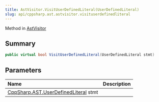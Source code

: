 ```yaml
---
title: AstVisitor.VisitUserDefinedLiteral(UserDefinedLiteral)
slug: api/cppsharp.ast.astvisitor.visituserdefinedliteral
---
```

Method in [AstVisitor](/api/cppsharp/ast/astvisitor)

## Summary



```csharp
public virtual bool VisitUserDefinedLiteral(UserDefinedLiteral stmt)
```

## Parameters

|Name|Description|
|:---|:---|
|[CppSharp.AST.UserDefinedLiteral](/api/cppsharp/ast/userdefinedliteral) stmt||

